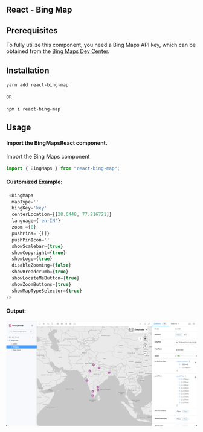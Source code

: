 ## React - Bing Map


## Prerequisites

To fully utilize this component, you need a Bing Maps API key, which can be obtained from the [Bing Maps Dev Center](https://www.bingmapsportal.com).

## Installation

```
yarn add react-bing-map

OR

npm i react-bing-map
```

## Usage

#### Import the BingMapsReact component.

Import the Bing Maps component

```js
import { BingMaps } from "react-bing-map";
```

#### Customized Example:

```js
 <BingMaps
  mapType=''
  bingKey='key'
  centerLocation={[28.6448, 77.216721]}
  language={'en-IN'}
  zoom ={0}
  pushPins= {[]}
  pushPinIcon=''
  showScalebar={true}
  showCopyright={true}
  showLogo={true}
  disableZooming={false}
  showBreadcrumb={true}
  showLocateMeButton={true}
  showZoomButtons={true}
  showMapTypeSelector={true}
/>
```

#### Output:

![screenshot](/output.png)
